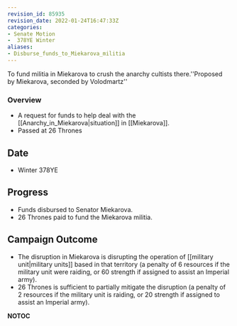 ```yaml
---
revision_id: 85935
revision_date: 2022-01-24T16:47:33Z
categories:
- Senate Motion
-  378YE Winter
aliases:
- Disburse_funds_to_Miekarova_militia
---
```


To fund militia in Miekarova to crush the anarchy cultists there.''Proposed by Miekarova, seconded by Volodmartz''

### Overview
* A request for funds to help deal with the [[Anarchy_in_Miekarova|situation]] in [[Miekarova]].
* Passed at 26 Thrones

## Date
* Winter 378YE

## Progress
* Funds disbursed to Senator Miekarova.
* 26 Thrones paid to fund the Miekarova militia.

## Campaign Outcome
* The disruption in Miekarova is disrupting the operation of [[military unit|military units]] based in that territory (a penalty of 6 resources if the military unit were raiding, or 60 strength if assigned to assist an Imperial army).
* 26 Thrones is sufficient to partially mitigate the disruption (a penalty of 2 resources if the military unit is raiding, or 20 strength if assigned to assist an Imperial army).



__NOTOC__
